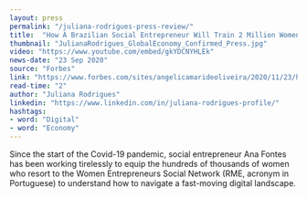 ```yaml
---
layout: press
permalink: "/juliana-rodrigues-press-review/"
title:  "How A Brazilian Social Entrepreneur Will Train 2 Million Women For The Digital Economy"
thumbnail: "JulianaRodrigues_GlobalEconomy_Confirmed_Press.jpg"
video: "https://www.youtube.com/embed/gkYDCNYHLEk"
news-date: "23 Sep 2020"
source: "Forbes"
link: "https://www.forbes.com/sites/angelicamarideoliveira/2020/11/23/how-a-brazilian-social-entrepreneur-will-train-2m-women-for-the-digital-economy/?sh=48bbbfc25aed"
read-time: "2"
author: "Juliana Rodrigues"
linkedin: "https://www.linkedin.com/in/juliana-rodrigues-profile/"
hashtags:
- word: "Digital"
- word: "Economy"
---
```


Since the start of the Covid-19 pandemic, social entrepreneur Ana Fontes has been working tirelessly to equip the hundreds of thousands of women who resort to the Women Entrepreneurs Social Network (RME, acronym in Portuguese) to understand how to navigate a fast-moving digital landscape.
